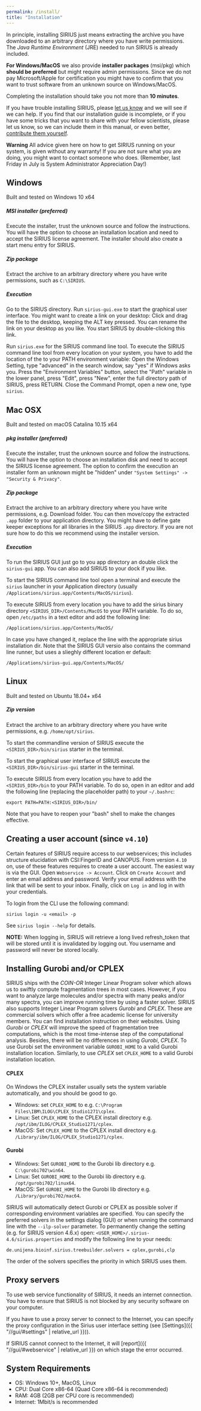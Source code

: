 ```yaml
---
permalink: /install/
title: "Installation"
---
```


In principle, installing SIRIUS just means extracting the archive you have
downloaded to an arbitrary directory where you have write permissions. 
The *Java Runtime Environment* (JRE) needed to run SIRIUS is already included.

**For Windows/MacOS** we also provide **installer packages** (msi/pkg) which **should be preferred** 
but might require admin permissions. Since we do not pay Microsoft/Apple for certification 
you might have to confirm that you want to trust software from an unknown source on Windows/MacOS.

Completing the installation should take you not more than **10 minutes**.

If you have trouble installing SIRIUS, please [let us 
know](mailto:sirius@uni-jena.de) and we will see if we can help.
If you find that our installation guide is incomplete, or if you have
some tricks that you want to share with your fellow scientists, please
let us know, so we can include them in this manual, or even better, 
[contribute them yourself](https://github.com/boecker-lab/docs.sirius.github.io#contributing-to-the-sirius-documentation).

**Warning** All advice given here on how to get SIRIUS running on your
system, is given without any warranty! If you are not sure what you are
doing, you might want to contact someone who does. (Remember, last
Friday in July is System Administrator Appreciation Day!)


## Windows
Built and tested on Windows 10 x64
##### MSI installer (preferred)
Execute the installer, trust the unknown source and follow the instructions.
You will have the option to choose an installation location and need to 
accept the SIRIUS license agreement. The installer should also create a start menu entry for SIRIUS.

##### Zip package
Extract the archive to an arbitrary directory where you have write
permissions, such as `C:\SIRIUS`.

##### Execution 
Go to the SIRIUS directory. Run `sirius-gui.exe` to start the graphical user interface.
You might want to create a link on your desktop: Click and drag the file
to the desktop, keeping the ALT key pressed. You can rename the link on
your desktop as you like. You start SIRIUS by double-clicking this link.
 

Run `sirius.exe` for the SIRIUS command line tool. To execute the SIRIUS command line
tool from every location on your system, you have to add the location of
the to your PATH environment variable: Open the Windows Setting, type
"advanced" in the search window, say "yes" if Windows asks you. Press
the "Environment Variables" button, select the "Path" variable in the
lower panel, press "Edit", press "New", enter the full directory path
of SIRIUS, press RETURN. Close the Command Prompt, open a new one, type
`sirius`.

## Mac OSX
Built and tested on macOS Catalina 10.15 x64
##### pkg installer (preferred)
Execute the installer, trust the unknown source and follow the instructions.
You will have the option to choose an installation disk and need to 
accept the SIRIUS license agreement.
The option to confirm the execution an installer form an unknown might be "hidden" under 
`"System Settings" -> "Security & Privacy"`.

##### Zip package
Extract the archive to an arbitrary directory where you have write
permissions, e.g. Download folder. You can then move/copy the extracted `.app` 
folder to your application directory. You might have to define gate keeper exceptions
for all libraries in the SIRIUS `.app` directory. If you are not sure how to do this
we recommend using the installer version.  

##### Execution 
To run the SIRIUS GUI just go to you app directory an double click the `sirius-gui` app.
You can also add SIRIUS to your dock if you like.  

To start the SIRIUS command line tool open a terminal and execute 
the `sirius` launcher in your Application directory (usually `/Applications/sirius.app/Contents/MacOS/sirius`).

To execute SIRIUS from every location you have to add the sirius binary directory `<SIRIUS_DIR>/Contents/MacOS` to your PATH
variable. To do so, open `/etc/paths` in a text editor and add the following line:

```
/Applications/sirius.app/Contents/MacOS/
```

In case you have changed it, replace the line with the appropriate sirius installation dir.
Note that the SIRIUS GUI versio also contains the command line runner, but uses a slieghly different location er default:
```
/Applications/sirius-gui.app/Contents/MacOS/
```

## Linux
Built and tested on Ubuntu 18.04+ x64
##### Zip version
Extract the archive to an arbitrary directory where you have write
permissions, e.g. `/home/opt/sirius`.

To start the commandline version of SIRIUS execute the 
`<SIRIUS_DIR>/bin/sirius` starter in the terminal.

To start the graphical user interface of SIRIUS execute the 
`<SIRIUS_DIR>/bin/sirius-gui` starter in the terminal.

To execute SIRIUS from every location you have to add the `<SIRIUS_DIR>/bin` to your PATH
variable. To do so, open in an editor and add the following line
(replacing the placeholder path) to your `~/.bashrc`:

```
export PATH=PATH:<SIRIUS_DIR>/bin/
```

Note that you have to reopen your "bash" shell to make the changes
effective.

## Creating a user account (since `v4.10`)

Certain features of SIRIUS require access to our webservices; this includes structure elucidation with CSI:FingerID and CANOPUS.
From version `4.10` on, use of these features requires to create a user account. The easiest way is via the GUI. Open `Webservice -> Account`. 
Click on `Create Account` and enter an email address and password. Verify your email address with the link that will be sent to your inbox. 
Finally, click on `Log in` and log in with your credentials. 

To login from the CLI use the following command:
```
sirius login -u <email> -p
```
See `sirius login --help` for details.

**NOTE:** When logging in, SIRIUS will retrieve a long lived refresh_token that will be stored until it is invalidated by logging out.
You username and password will never be stored locally. 


## Installing Gurobi and/or CPLEX

SIRIUS ships with the *COIN-OR* Integer Linear
Program solver which allows us to swiftly compute fragmentation trees in
most cases. However, if you want to analyze large molecules and/or
spectra with many peaks and/or many spectra, you can
improve running time by using a faster solver. SIRIUS also
supports Integer Linear Program solvers *Gurobi* and *CPLEX*. These are
commercial solvers which offer a free academic license for university
members. You can find installation instruction on their websites. Using
*Gurobi* or *CPLEX* will improve the speed of fragmentation tree
computations, which is the most time-intense step of the computational
analysis. Besides, there will be no differences in using *Gurobi*,
*CPLEX*. To use Gurobi set the environment variable `GUROBI_HOME`
to a valid Gurobi installation location. 
Similarly, to use *CPLEX* set `CPLEX_HOME` to a valid Gurobi installation location.

#### CPLEX
On Windows the CPLEX installer usually sets the system variable automatically, and you should be good to go.
* Windows: set `CPLEX_HOME` to e.g. `C:\Program Files\IBM\ILOG\CPLEX_Studio1271\cplex`.
* Linux: Set `CPLEX_HOME` to the CPLEX install directory e.g. `/opt/ibm/ILOG/CPLEX_Studio1271/cplex`.
* MacOS: Set `CPLEX_HOME` to the CPLEX install directory e.g. `/Library/ibm/ILOG/CPLEX_Studio1271/cplex`.

#### Gurobi
* Windows: Set `GUROBI_HOME` to the Gurobi lib directory e.g. `C:\gurobi702\win64`.
* Linux: Set `GUROBI_HOME` to the Gurobi lib directory e.g. `/opt/gurobi702/linux64`.
* MacOS: Set `GUROBI_HOME` to the Gurobi lib directory e.g. `/Library/gurobi702/mac64`.


SIRIUS will automatically detect Gurobi or CPLEX as possible solver if corresponding environment 
variables are specified. You can specify the preferred solvers in the settings 
dialog (GUI) or when running the command line with the `--ilp-solver` parameter.
To permanently change the setting (e.g. for SIRIUS version 4.6.x) open: 
`<USER_HOME>/.sirius-4.6/sirius.properties`  and modify the following line to your needs:

```properties
de.unijena.bioinf.sirius.treebuilder.solvers = cplex,gurobi,clp
```
The order of the solvers specifies the priority in which SIRIUS uses them.


## Proxy servers

To use web service functionality of SIRIUS, it needs an internet
connection. You have to ensure that SIRIUS is not blocked by any
security software on your computer.

If you have to use a proxy server to connect to the Internet, you can specify the proxy configuration in the
Sirius user interface setting (see [Settings]({{ "//gui/#settings" | relative_url }})).

If SIRIUS cannot connect to the Internet, it will [report]({{ "//gui/#webservice" | relative_url }}) on which stage
the error occurred.

## System Requirements
* OS: Windows 10+, MacOS, Linux
* CPU: Dual Core x86-64 (Quad Core x86-64 is recommended)
* RAM: 4GB (2GB per CPU core is recommended)
* Internet: 1Mbit/s is recommended
